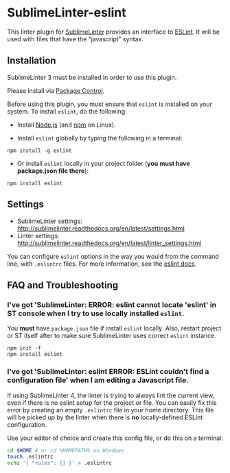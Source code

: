 SublimeLinter-eslint
=========================

This linter plugin for [SublimeLinter](https://github.com/SublimeLinter/SublimeLinter) provides an interface to [ESLint](https://github.com/nzakas/eslint). It will be used with files that have the “javascript” syntax.

## Installation
SublimeLinter 3 must be installed in order to use this plugin. 

Please install via [Package Control](https://sublime.wbond.net/installation).

Before using this plugin, you must ensure that `eslint` is installed on your system. To install `eslint`, do the following:

- Install [Node.js](http://nodejs.org) (and [npm](https://github.com/joyent/node/wiki/Installing-Node.js-via-package-manager) on Linux).

- Install `eslint` globally by typing the following in a terminal:
```
npm install -g eslint
```
    
- Or install `eslint` locally in your project folder (**you must have package.json file there**):
```
npm install eslint
```



## Settings

- SublimeLinter settings: http://sublimelinter.readthedocs.org/en/latest/settings.html
- Linter settings: http://sublimelinter.readthedocs.org/en/latest/linter_settings.html

You can configure `eslint` options in the way you would from the command line, with `.eslintrc` files. For more information, see the [eslint docs](https://github.com/nzakas/eslint/wiki).



## FAQ and Troubleshooting

### I've got 'SublimeLinter: ERROR: eslint cannot locate 'eslint' in ST console when I try to use locally installed `eslint`.

You **must** have `package.json` file if install `eslint` locally. Also, restart project or ST itself after to make sure SublimeLinter uses correct `eslint` instance.

```
npm init -f
npm install eslint
```

### I've got 'SublimeLinter: eslint ERROR: ESLint couldn't find a configuration file' when I am editing a Javascript file.

If using SublimeLinter 4, the linter is trying to always lint the current view, even if there is no eslint setup for the project or file. You can easily fix this error by creating an empty `.eslintrc` file in your home directory. This file will be picked up by the linter when there is **no** locally-defined ESLint configuration.

Use your editor of choice and create this config file, or do this on a terminal:

```bash
cd $HOME # or cd %HOMEPATH% on Windows
touch .eslintrc
echo '{ "rules": {} }' > .eslintrc
```



